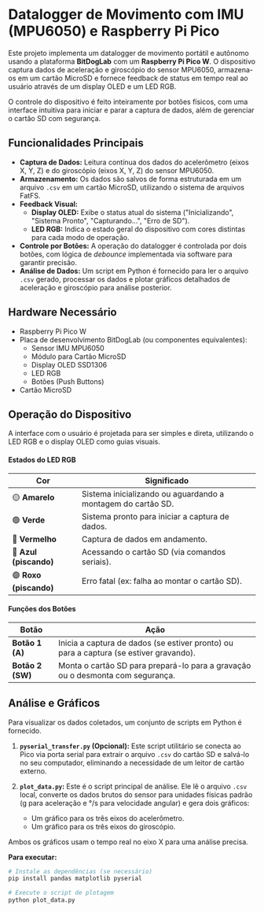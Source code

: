# Datalogger de Movimento com IMU (MPU6050) e Raspberry Pi Pico

Este projeto implementa um datalogger de movimento portátil e autônomo usando a plataforma **BitDogLab** com um **Raspberry Pi Pico W**. O dispositivo captura dados de aceleração e giroscópio do sensor MPU6050, armazena-os em um cartão MicroSD e fornece feedback de status em tempo real ao usuário através de um display OLED e um LED RGB.

O controle do dispositivo é feito inteiramente por botões físicos, com uma interface intuitiva para iniciar e parar a captura de dados, além de gerenciar o cartão SD com segurança.

## Funcionalidades Principais

- **Captura de Dados:** Leitura contínua dos dados do acelerômetro (eixos X, Y, Z) e do giroscópio (eixos X, Y, Z) do sensor MPU6050.
- **Armazenamento:** Os dados são salvos de forma estruturada em um arquivo `.csv` em um cartão MicroSD, utilizando o sistema de arquivos FatFS.
- **Feedback Visual:**
    - **Display OLED:** Exibe o status atual do sistema ("Inicializando", "Sistema Pronto", "Capturando...", "Erro de SD").
    - **LED RGB:** Indica o estado geral do dispositivo com cores distintas para cada modo de operação.
- **Controle por Botões:** A operação do datalogger é controlada por dois botões, com lógica de *debounce* implementada via software para garantir precisão.
- **Análise de Dados:** Um script em Python é fornecido para ler o arquivo `.csv` gerado, processar os dados e plotar gráficos detalhados de aceleração e giroscópio para análise posterior.

## Hardware Necessário

- Raspberry Pi Pico W
- Placa de desenvolvimento BitDogLab (ou componentes equivalentes):
    - Sensor IMU MPU6050
    - Módulo para Cartão MicroSD
    - Display OLED SSD1306
    - LED RGB
    - Botões (Push Buttons)
- Cartão MicroSD

## Operação do Dispositivo

A interface com o usuário é projetada para ser simples e direta, utilizando o LED RGB e o display OLED como guias visuais.

#### Estados do LED RGB

| Cor               | Significado                                      |
| ----------------- | ------------------------------------------------ |
| 🟡 **Amarelo** | Sistema inicializando ou aguardando a montagem do cartão SD. |
| 🟢 **Verde** | Sistema pronto para iniciar a captura de dados. |
| 🔴 **Vermelho** | Captura de dados em andamento.                  |
| 🔵 **Azul (piscando)** | Acessando o cartão SD (via comandos seriais).    |
| 🟣 **Roxo (piscando)** | Erro fatal (ex: falha ao montar o cartão SD).     |

#### Funções dos Botões

| Botão         | Ação                                                             |
| ------------- | ---------------------------------------------------------------- |
| **Botão 1 (A)** | Inicia a captura de dados (se estiver pronto) ou para a captura (se estiver gravando). |
| **Botão 2 (SW)**| Monta o cartão SD para prepará-lo para a gravação ou o desmonta com segurança. |

## Análise e Gráficos

Para visualizar os dados coletados, um conjunto de scripts em Python é fornecido.

1.  **`pyserial_transfer.py` (Opcional):**
    Este script utilitário se conecta ao Pico via porta serial para extrair o arquivo `.csv` do cartão SD e salvá-lo no seu computador, eliminando a necessidade de um leitor de cartão externo.

2.  **`plot_data.py`:**
    Este é o script principal de análise. Ele lê o arquivo `.csv` local, converte os dados brutos do sensor para unidades físicas padrão (g para aceleração e °/s para velocidade angular) e gera dois gráficos:
    - Um gráfico para os três eixos do acelerômetro.
    - Um gráfico para os três eixos do giroscópio.

Ambos os gráficos usam o tempo real no eixo X para uma análise precisa.

**Para executar:**
```bash
# Instale as dependências (se necessário)
pip install pandas matplotlib pyserial

# Execute o script de plotagem
python plot_data.py
```
